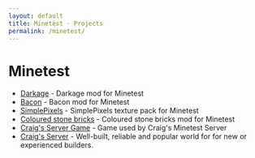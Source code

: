 ```yaml
---
layout: default
title: Minetest · Projects
permalink: /minetest/
---
```


<h1 class="page-title">Minetest</h1>

- [Darkage](/minetest/darkage/) - Darkage mod for Minetest
- [Bacon](/minetest/bacon/) - Bacon mod for Minetest
- [SimplePixels](/minetest/simplepixels/) - SimplePixels texture pack for Minetest
- [Coloured stone bricks](/minetest/colouredstonebricks/) - Coloured stone bricks mod for Minetest
- [Craig's Server Game](/minetest/craig-server_game/) - Game used by Craig's Minetest Server
- [Craig's Server](/minetest/craig-server/) - Well-built, reliable and popular world for for new or experienced builders.
